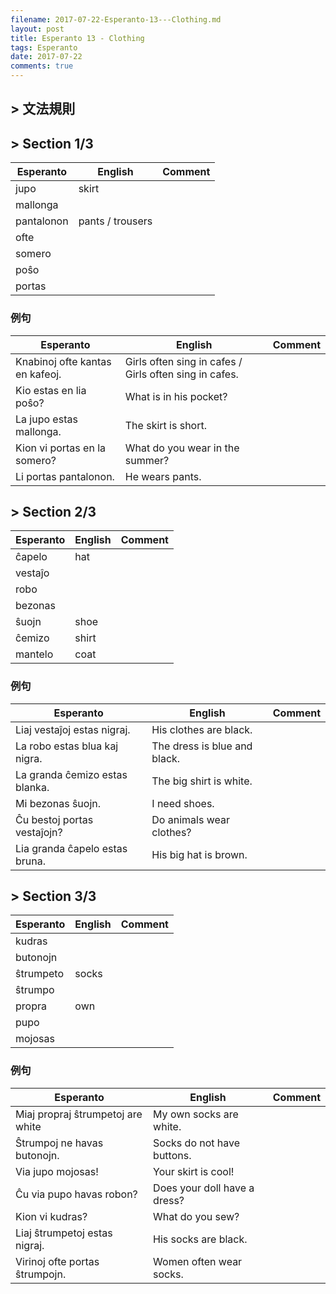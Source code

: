 ```yaml
---
filename: 2017-07-22-Esperanto-13---Clothing.md
layout: post
title: Esperanto 13 - Clothing
tags: Esperanto
date: 2017-07-22
comments: true
---
```


## > 文法規則

## > Section 1/3

|Esperanto|English|Comment|
|---|---|---|
|jupo|skirt||
|mallonga|||
|pantalonon|pants / trousers||
|ofte|||
|somero|||
|poŝo|||
|portas|||

### 例句

|Esperanto|English|Comment|
|---|---|---|
|Knabinoj ofte kantas en kafeoj.|Girls often sing in cafes / Girls often sing in cafes.||
|Kio estas en lia poŝo?|What is in his pocket?||
|La jupo estas mallonga.|The skirt is short.||
|Kion vi portas en la somero?|What do you wear in the summer?||
|Li portas pantalonon.|He wears pants.||

## > Section 2/3

|Esperanto|English|Comment|
|---|---|---|
|ĉapelo|hat||
|vestaĵo|||
|robo|||
|bezonas|||
|ŝuojn|shoe||
|ĉemizo|shirt||
|mantelo|coat||

### 例句

|Esperanto|English|Comment|
|---|---|---|
|Liaj vestaĵoj estas nigraj.|His clothes are black.||
|La robo estas blua kaj nigra.|The dress is blue and black.||
|La granda ĉemizo estas blanka.|The big shirt is white.||
|Mi bezonas ŝuojn.|I need shoes.||
|Ĉu bestoj portas vestaĵojn?|Do animals wear clothes?||
|Lia granda ĉapelo estas bruna.|His big hat is brown.||

## > Section 3/3

|Esperanto|English|Comment|
|---|---|---|
|kudras|||
|butonojn|||
|ŝtrumpeto|socks||
|ŝtrumpo|||
|propra|own||
|pupo|||
|mojosas|||

### 例句

|Esperanto|English|Comment|
|---|---|---|
|Miaj propraj ŝtrumpetoj are white|My own socks are white.||
|Ŝtrumpoj ne havas butonojn.|Socks do not have buttons.||
|Via jupo mojosas!|Your skirt is cool!||
|Ĉu via pupo havas robon?|Does your doll have a dress?||
|Kion vi kudras?|What do you sew?||
|Liaj ŝtrumpetoj estas nigraj.|His socks are black.||
|Virinoj ofte portas ŝtrumpojn.|Women often wear socks.||

